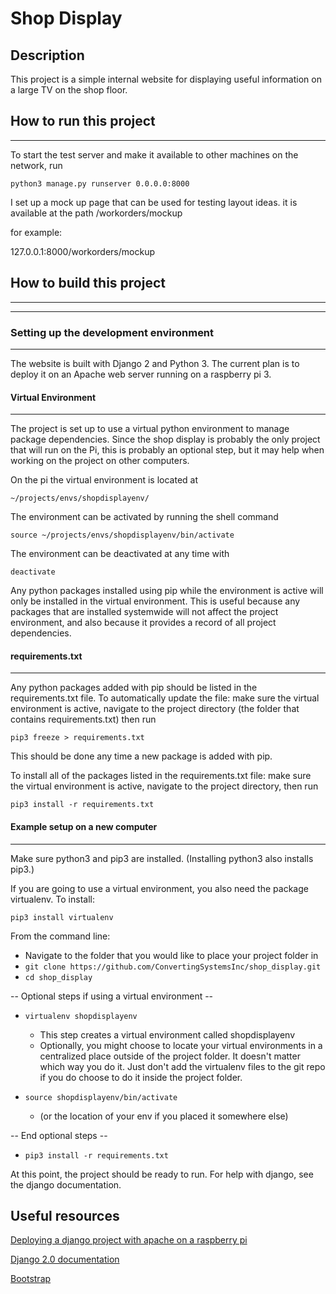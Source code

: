 # Shop Display

## Description

This project is a simple internal website for displaying useful information on a large TV on the shop floor.

## How to run this project
---

To start the test server and make it available to other machines on the network, run

`python3 manage.py runserver 0.0.0.0:8000`

I set up a mock up page that can be used for testing layout ideas. it is available at the path /workorders/mockup

for example:

127.0.0.1:8000/workorders/mockup

## How to build this project
---
---

### Setting up the development environment
---

The website is built with Django 2 and Python 3. The current plan is to deploy it on an Apache web server running on a raspberry pi 3.

#### Virtual Environment
---

The project is set up to use a virtual python environment to manage package dependencies. Since the shop display is probably the only project that will run on the Pi, this is probably an optional step, but it may help when working on the project on other computers.

On the pi the virtual environment is located at

`~/projects/envs/shopdisplayenv/`

The environment can be activated by running the shell command

`source ~/projects/envs/shopdisplayenv/bin/activate`

The environment can be deactivated at any time with

`deactivate`

Any python packages installed using pip while the environment is active will only be installed in the virtual environment. This is useful because any packages that are installed systemwide will not affect the project environment, and also because it provides a record of all project dependencies.

#### requirements.txt
---

Any python packages added with pip should be listed in the requirements.txt file. To automatically update the file: make sure the virtual environment is active, navigate to the project directory (the folder that contains requirements.txt) then run

`pip3 freeze > requirements.txt`

This should be done any time a new package is added with pip.

To install all of the packages listed in the requirements.txt file: make sure the virtual environment is active, navigate to the project directory, then run

`pip3 install -r requirements.txt`

#### Example setup on a new computer
---

Make sure python3 and pip3 are installed. (Installing python3 also installs pip3.)

If you are going to use a virtual environment, you also need the package virtualenv. To install:

`pip3 install virtualenv`

From the command line:

- Navigate to the folder that you would like to place your project folder in
- `git clone https://github.com/ConvertingSystemsInc/shop_display.git`
- `cd shop_display`

-- Optional steps if using a virtual environment --

- `virtualenv shopdisplayenv`
    - This step creates a virtual environment called shopdisplayenv
    - Optionally, you might choose to locate your virtual environments in a centralized place outside of the project folder. It doesn't matter which way you do it. Just don't add the virtualenv files to the git repo if you do choose to do it inside the project folder.

- `source shopdisplayenv/bin/activate`
    - (or the location of your env if you placed it somewhere else)

-- End optional steps --

- `pip3 install -r requirements.txt`

At this point, the project should be ready to run. For help with django, see the django documentation.

## Useful resources

[Deploying a django project with apache on a raspberry pi](https://mikesmithers.wordpress.com/2017/02/21/configuring-django-with-apache-on-a-raspberry-pi/)

[Django 2.0 documentation](https://docs.djangoproject.com/en/2.0/)

[Bootstrap](https://getbootstrap.com/docs/4.1/getting-started/introduction/)
